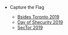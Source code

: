 - Capture the Flag

  - [Bsides Toronto 2019](/201910_bsidesto/ "Bsides Toronto 2019")
  - [Day of Shecurity 2019](/201909_shecurity/ "Day of Shecurity 2019")
  - [SecTor 2019](/201910_sector/ "SecTor 2019")
